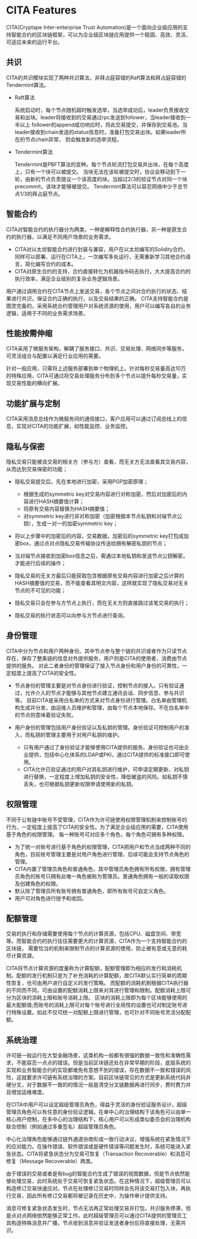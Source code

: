 # CITA Features

CITA(Cryptape Inter-enterprise Trust Automation)是一个面向企业级应用的支持智能合约的区块链框架，可以为企业级区块链应用提供一个稳固、高效、灵活、可适应未来的运行平台。

## 共识

CITA的共识模块实现了两种共识算法，非拜占庭容错的Raft算法和拜占庭容错的Tendermint算法。

* Raft算法

  系统启动时，每个节点随机超时触发选举，当选举成功后，leader负责接收交易和出块。leader将接收到的交易通过rpc发送到follower，当leader接收到一半以上
  follower的append成功响应时，将此交易提交，并保存到交易池。当leader接收到chain发送的status信息时，准备打包交易出块。如果leader所在的节点chain异常，
  则会触发新的选举流程。

* Tendermint算法

  Tendermint是PBFT算法的变种。每个节点轮流打包交易并出块，在每个高度上，只有一个块可以被提交。
  当块无法在该轮被提交时，协议会移动到下一轮，由新的节点负责提议一个该高度的块。当超过2/3的验证节点对同一个块precommit，该块才能够被提交。
  Tendermint算法可以容忍网络中少于总节点1/3的拜占庭节点。

## 智能合约

CITA对智能合约的执行器分为两类，一种是解释性合约执行器，另一种是原生合约的执行器，以满足不同用户场景的业务需求。

* CITA对以太坊智能合约进行封装与兼容，用户在以太坊编写的Solidity合约，同样可以部署、运行在CITA上，一次编写多处运行，无需重新学习其他合约语言，简化编写合约的成本。
* CITA对原生合约的支持，合约直接转化为机器指令码去执行，大大提高合约的执行效率，满足企业级别的复杂业务逻辑场景。

用户通过调用合约在CITA节点上发送交易，各个节点之间对合约执行的状态、结果进行共识，保证合约正确的执行，以及交易结果的正确。
CITA支持智能合约是图灵完备的，采用系统合约管理用户对系统资源的使用，用户可以编写各自的业务逻辑，适用于不同的业务需求场景。

## 性能按需伸缩

CITA采用了微服务架构，解耦了服务接口、共识、交易处理、网络同步等服务，可灵活组合与配置以满足行业应用的需要。

针对一般应用，只需将上述服务部署到单个物理机上。针对每秒交易量高达10万
的特殊应用，CITA可通过将交易处理服务分布到多个节点以提升每秒交易量，实
现交易性能的横向扩展。

## 功能扩展与定制

CITA采用消息总线作为微服务间的通信接口，客户应用可以通过订阅总线上的信
息，实现对CITA的功能扩展，如性能监控、业务监控。

## 隐私与保密

隐私交易只能被该交易的相关方（参与方）查看，而无关方无法查看其交易内容，从而达到交易保密的功能；

* 隐私交易提交后，先在本地进行加密，采用PGP加密原理；

  * 根据生成的symmetric key对交易内容进行对称加密，然后对加密后的内容进行HASH摘要值计算；
  * 将原有交易内容替换为HASH摘要值；
  * 对symmetric key进行非对称加密（加密根据本节点私钥和对端节点公钥），生成一对一的加密symmetric key；

* 将以上步骤中的加密后的内容，交易数据，加密后的symmetric key打包成加密box，通过点对点隐私交易传输协议传送给拥有解密私钥的节点；
* 当对端节点接收到加密box信息之后，需通过本地私钥和发送节点公钥解密，才能进行后续的操作；
* 隐私交易的无关方最后只能获取包含根据原有交易内容进行加密之后计算的HASH摘要值的交易，而不能查看其明文内容，这样就实现了隐私交易对无关节点的不可见的功能；
* 隐私交易只会在参与方节点上执行，而在无关方则直接跳过该笔交易的执行；
* 隐私交易的执行状态可以向参与方节点进行查询。

## 身份管理

CITA中分为节点和用户两种身份。其中节点参与整个链的共识或者作为只读节点存在，保存了整条链的信息对外提供服务，用户则是CITA的使用者，消费由节点提供的服务。
对此二者身份的管理保证了接入节点身份和用户身份的可靠性，一定程度上提高了CITA的安全性。

* 节点身份的管理主要是对节点身份进行验证，控制节点的接入。只有验证通过，允许介入的节点才能够与其他节点建立通讯会话、同步信息、参与共识等。
  目前CITA是采用白名单的方式来对节点身份进行管理。白名单由管理机构生成并分发，由运维人员维护和管理，由每个节点本地保存。不在白名单中的节点则意味着验证失败。
* 用户身份的管理包括用户身份验证以及私钥的管理。身份验证可控制用户的准入，而私钥的管理主要用于对用户私钥的维护。

  * 只有用户通过了身份验证才能够使用CITA提供的服务。身份验证也可由企业提供，包括中心化体系的LDAP或PKI，通过CITA提供的标准接口即可使用。
  * CITA允许已验证通过的用户对其私钥进行维护，可申请定期更新，对私钥进行替换，一定程度上增加私钥的安全性，降低被盗的风险。如私钥不慎丢失，也可根据私钥更新权限申请使用新的私钥。

## 权限管理

不同于公有链中账号不受管理，CITA作为许可链使用权限管理机制来控制账号的行为，一定程度上提高了CITA的安全性。为了满足企业级应用的需要，CITA使用基于角色的权限管理。
每一种账号可对应多个角色，每个角色可拥有多种权限。

* 为了统一对账号进行基于角色的权限管理，CITA把用户和节点当成两种不同的角色，目前账号管理主要是对用户角色进行管理，后续可能会支持节点角色的管理。
* CITA内置了管理员角色和普通角色，其中管理员角色拥有所有权限，拥有管理员角色的账号只拥有此唯一角色被称为管理员。普通角色拥有一般的读取权限及创建角色的权限。
* 默认除了管理员所有账号拥有普通角色，即所有账号可自定义角色。
* 用户可对角色进行授予和收回。

## 配额管理

交易的执行和存储需要使用每个节点的计算资源，包括CPU、磁盘空间、带宽等。而智能合约的执行往往需要更大的计算资源，CITA作为一个支持智能合约的区块链，
需要恰当的机制来限制节点的计算资源的使用，防止被有意或无意的耗尽计算资源。

CITA将节点计算资源的度量称为计算配额，配额管理即为相应的发行和消耗机制。配额的发行机制只是为了补充消耗的计算配额，故CITA默认实行简单的周期性恢复，也可由用户进行自定义的发行策略。
而配额的消耗机制根据CITA执行器的不同而不同，可由设置的配额消耗上限来对其进行管理和限制。配额消耗上限可分为区块的消耗上限和账号消耗上限。
区块的消耗上限即为每个区块能够使用的最大配额值;而账号的消耗上限可对每个账号进行全局性的设置也可对制定账号进行特殊设置。如此不仅可统一对配额上限进行管理，也可针对不同账号灵活分配配额。

## 系统治理

许可链一般运行在大型金融场景，这类机构一般都有很强的数据一致性和准确性需求，不能容忍一点点的错误。但是当前区块链还处在非常早期的阶段，底层系统的实现和业务智能合约的实现都难免有意想不到的错误，存在数据不一致和错误的风险，这就要求许可链有系统治理的方案。目前区块链常见的方式是更新系统代码并硬分叉，对于数据不一致的的情况一般是清空分叉链数据再进行同步，费时费力并且增加运维难度。

在CITA中用户可以设定超级管理员角色，得益于灵活的身份验证服务设计，超级管理员角色可以有任意的身份验证逻辑。在单中心的治理结构下该角色可以由单一核心用户控制，在多中心的治理结构下，核心用户可以形成类似委员会的治理机构联合控制（例如通过多重签名）超级管理员角色。

中心化治理角色能够通过链外通道协商形成一致行动决议，增强系统在紧急情况下的应对能力。在操作错误、软件错误或是硬件错误等问题发生时，系统可能进入紧急状态。CITA将紧急状态分为交易可恢复（Transaction Recoverable）和消息可修复（Message Recoverable）两类。

由于错误的交易或者是有bug的智能合约生成了错误的视图数据，但是节点依然能够处理交易，此时系统处于交易可恢复紧急状态。在这种情况下，超级管理员可以构造修订交易快速应对。节点在处理修订交易时同样会先将该交易打包入块，再执行交易，因此所有修订交易都将被记录在历史中，为操作审计提供支持。

消息可修复紧急状态发生时，节点无法再正常处理交易并打包，共识服务停滞，但是点对点网络依然能够正常工作。此时超级管理员可以通过CITA提供的管理员工具构造特殊消息并广播，节点收到消息并验证发送者身份后将直接处理，无需共识。
